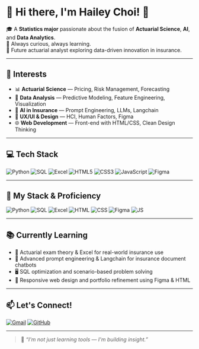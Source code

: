 # 🌸 Hi there, I'm Hailey Choi! 👋

🎓 A **Statistics major** passionate about the fusion of **Actuarial Science**, **AI**, and **Data Analytics**.  
🌱 Always curious, always learning.  
💼 Future actuarial analyst exploring data-driven innovation in insurance.
 
---

## 🧠 Interests

- 📊 **Actuarial Science** — Pricing, Risk Management, Forecasting  
- 🧮 **Data Analysis** — Predictive Modeling, Feature Engineering, Visualization  
- 🧠 **AI in Insurance** — Prompt Engineering, LLMs, Langchain  
- 🎨 **UX/UI & Design** — HCI, Human Factors, Figma  
- 🌐 **Web Development** — Front-end with HTML/CSS, Clean Design Thinking  

---

## 💻 Tech Stack

<p align="left">
  <img src="https://img.shields.io/badge/Python-3776AB?style=for-the-badge&logo=python&logoColor=white" alt="Python"/>
  <img src="https://img.shields.io/badge/SQL-4479A1?style=for-the-badge&logo=postgresql&logoColor=white" alt="SQL"/>
  <img src="https://img.shields.io/badge/Excel-217346?style=for-the-badge&logo=microsoft-excel&logoColor=white" alt="Excel"/>
  <img src="https://img.shields.io/badge/HTML5-E34F26?style=for-the-badge&logo=html5&logoColor=white" alt="HTML5"/>
  <img src="https://img.shields.io/badge/CSS3-1572B6?style=for-the-badge&logo=css3&logoColor=white" alt="CSS3"/>
  <img src="https://img.shields.io/badge/JavaScript-F7DF1E?style=for-the-badge&logo=javascript&logoColor=black" alt="JavaScript"/>
  <img src="https://img.shields.io/badge/Figma-F24E1E?style=for-the-badge&logo=figma&logoColor=white" alt="Figma"/>
</p>

---

## 🧩 My Stack & Proficiency

![Python](https://img.shields.io/badge/Python-Experienced-3776AB?style=flat-square&logo=python&logoColor=white)
![SQL](https://img.shields.io/badge/SQL-Intermediate-4479A1?style=flat-square&logo=postgresql&logoColor=white)
![Excel](https://img.shields.io/badge/Excel-Advanced-217346?style=flat-square&logo=microsoft-excel&logoColor=white)
![HTML](https://img.shields.io/badge/HTML-Basic-E34F26?style=flat-square&logo=html5&logoColor=white)
![CSS](https://img.shields.io/badge/CSS-Basic-1572B6?style=flat-square&logo=css3&logoColor=white)
![Figma](https://img.shields.io/badge/Figma-Intermediate-F24E1E?style=flat-square&logo=figma&logoColor=white)
![JS](https://img.shields.io/badge/JavaScript-Basic-F7DF1E?style=flat-square&logo=javascript&logoColor=black)


---

## 📚 Currently Learning

- 📘 Actuarial exam theory & Excel for real-world insurance use  
- 🧠 Advanced prompt engineering & Langchain for insurance document chatbots  
- 🖥 SQL optimization and scenario-based problem solving  
- 🎨 Responsive web design and portfolio refinement using Figma & HTML  

---

## 📫 Let's Connect!

[![Gmail](https://img.shields.io/badge/Email-haileychoi@email.com-D14836?style=flat-square&logo=gmail&logoColor=white)](mailto:haileychoi@email.com)
[![GitHub](https://img.shields.io/badge/GitHub-haileychoii-181717?style=flat-square&logo=github&logoColor=white)](https://github.com/haileychoii)

---

> 🌱 *“I'm not just learning tools — I'm building insight.”*  
